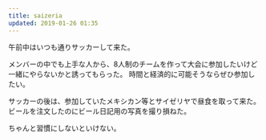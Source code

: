 ```yaml
---
title: saizeria
updated: 2019-01-26 01:35
---
```


午前中はいつも通りサッカーして来た。

メンバーの中でも上手な人から、8人制のチームを作って大会に参加したいけど
一緒にやらないかと誘ってもらった。
時間と経済的に可能そうならぜひ参加したい。

サッカーの後は、参加していたメキシカン等とサイゼリヤで昼食を取って来た。
ビールを注文したのにビール日記用の写真を撮り損ねた。

ちゃんと習慣にしないといけない。
